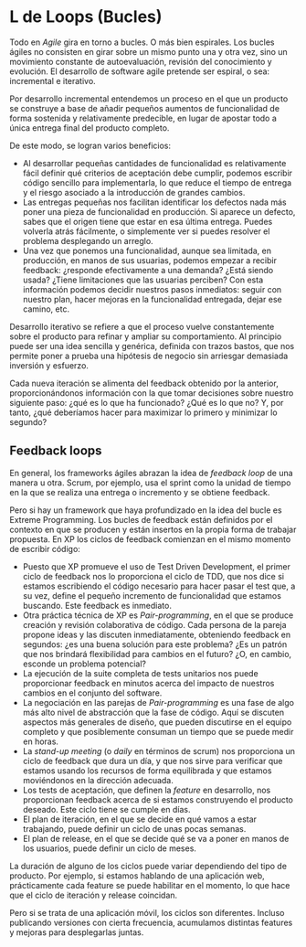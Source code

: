 # L de Loops (Bucles)

Todo en _Agile_ gira en torno a bucles. O más bien espirales. Los bucles ágiles no consisten en girar sobre un mismo punto una y otra vez, sino un movimiento constante de autoevaluación, revisión del conocimiento y evolución. El desarrollo de software agile pretende ser espiral, o sea: incremental e iterativo.

Por desarrollo incremental entendemos un proceso en el que un producto se construye a base de añadir pequeños aumentos de funcionalidad de forma sostenida y relativamente predecible, en lugar de apostar todo a única entrega final del producto completo.

De este modo, se logran varios beneficios:

* Al desarrollar pequeñas cantidades de funcionalidad es relativamente fácil definir qué criterios de aceptación debe cumplir, podemos escribir código sencillo para implementarla, lo que reduce el tiempo de entrega y el riesgo asociado a la introducción de grandes cambios.
* Las entregas pequeñas nos facilitan identificar los defectos nada más poner una pieza de funcionalidad en producción. Si aparece un defecto, sabes que el origen tiene que estar en esa última entrega. Puedes volverla atrás fácilmente, o simplemente ver si puedes resolver el problema desplegando un arreglo.
* Una vez que ponemos una funcionalidad, aunque sea limitada, en producción, en manos de sus usuarias, podemos empezar a recibir feedback: ¿responde efectivamente a una demanda? ¿Está siendo usada? ¿Tiene limitaciones que las usuarias perciben? Con esta información podemos decidir nuestros pasos inmediatos: seguir con nuestro plan, hacer mejoras en la funcionalidad entregada, dejar ese camino, etc.

Desarrollo iterativo se refiere a que el proceso vuelve constantemente sobre el producto para refinar y ampliar su comportamiento. Al principio puede ser una idea sencilla y genérica, definida con trazos bastos, que nos permite poner a prueba una hipótesis de negocio sin arriesgar demasiada inversión y esfuerzo.

Cada nueva iteración se alimenta del feedback obtenido por la anterior, proporcionándonos información con la que tomar decisiones sobre nuestro siguiente paso: ¿qué es lo que ha funcionado? ¿Qué es lo que no? Y, por tanto, ¿qué deberíamos hacer para maximizar lo primero y minimizar lo segundo?

## Feedback loops

En general, los frameworks ágiles abrazan la idea de _feedback loop_ de una manera u otra. Scrum, por ejemplo, usa el sprint como la unidad de tiempo en la que se realiza una entrega o incremento y se obtiene feedback.

Pero si hay un framework que haya profundizado en la idea del bucle es Extreme Programming. Los bucles de feedback están definidos por el contexto en que se producen y están insertos en la propia forma de trabajar propuesta. En XP los ciclos de feedback comienzan en el mismo momento de escribir código:

* Puesto que XP promueve el uso de Test Driven Development, el primer ciclo de feedback nos lo proporciona el ciclo de TDD, que nos dice si estamos escribiendo el código necesario para hacer pasar el test que, a su vez, define el pequeño incremento de funcionalidad que estamos buscando. Este feedback es inmediato.
* Otra práctica técnica de XP es _Pair-programming_, en el que se produce creación y revisión colaborativa de código. Cada persona de la pareja propone ideas y las discuten inmediatamente, obteniendo feedback en segundos: ¿es una buena solución para este problema? ¿Es un patrón que nos brindará flexibilidad para cambios en el futuro? ¿O, en cambio, esconde un problema potencial?
* La ejecución de la suite completa de tests unitarios nos puede proporcionar feedback en minutos acerca del impacto de nuestros cambios en el conjunto del software.
* La negociación en las parejas de _Pair-programming_ es una fase de algo más alto nivel de abstracción que la fase de código. Aquí se discuten aspectos más generales de diseño, que pueden discutirse en el equipo completo y que posiblemente consuman un tiempo que se puede medir en horas.
* La _stand-up meeting_ (o _daily_ en términos de scrum) nos proporciona un ciclo de feedback que dura un día, y que nos sirve para verificar que estamos usando los recursos de forma equilibrada y que estamos moviéndonos en la dirección adecuada.
* Los tests de aceptación, que definen la _feature_ en desarrollo, nos proporcionan feedback acerca de si estamos construyendo el producto deseado. Este ciclo tiene se cumple en días.
* El plan de iteración, en el que se decide en qué vamos a estar trabajando, puede definir un ciclo de unas pocas semanas.
* El plan de release, en el que se decide qué se va a poner en manos de los usuarios, puede definir un ciclo de meses.

La duración de alguno de los ciclos puede variar dependiendo del tipo de producto. Por ejemplo, si estamos hablando de una aplicación web, prácticamente cada feature se puede habilitar en el momento, lo que hace que el ciclo de iteración y release coincidan. 

Pero si se trata de una aplicación móvil, los ciclos son diferentes. Incluso publicando versiones con cierta frecuencia, acumulamos distintas features y mejoras para desplegarlas juntas.



